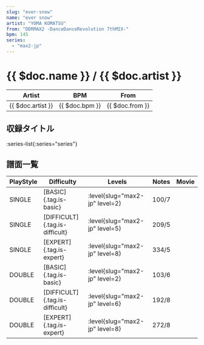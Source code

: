 ```yaml
---
slug: "ever-snow"
name: "ever snow"
artist: "YOMA KOMATSU"
from: "DDRMAX2 -DanceDanceRevolution 7thMIX-"
bpm: 145
series:
  - "max2-jp"
---
```


# {{ $doc.name }} / {{ $doc.artist }}

|Artist|BPM|From|
|------|---|----|
|{{ $doc.artist }}|{{ $doc.bpm }}|{{ $doc.from }}|

## 収録タイトル

:series-list{:series="series"}

## 譜面一覧

|PlayStyle|Difficulty|Levels|Notes|Movie|
|---------|----------|------|-----|-----|
|SINGLE|[BASIC]{.tag.is-basic}|:level{slug="max2-jp" level=2}|100/7||
|SINGLE|[DIFFICULT]{.tag.is-difficult}|:level{slug="max2-jp" level=5}|209/5||
|SINGLE|[EXPERT]{.tag.is-expert}|:level{slug="max2-jp" level=8}|334/5||
|DOUBLE|[BASIC]{.tag.is-basic}|:level{slug="max2-jp" level=2}|103/6||
|DOUBLE|[DIFFICULT]{.tag.is-difficult}|:level{slug="max2-jp" level=6}|192/8||
|DOUBLE|[EXPERT]{.tag.is-expert}|:level{slug="max2-jp" level=8}|272/8||
